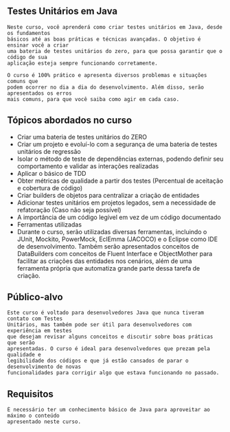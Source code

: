 ## Testes Unitários em Java

    Neste curso, você aprenderá como criar testes unitários em Java, desde os fundamentos 
    básicos até as boas práticas e técnicas avançadas. O objetivo é ensinar você a criar 
    uma bateria de testes unitários do zero, para que possa garantir que o código de sua 
    aplicação esteja sempre funcionando corretamente.

    O curso é 100% prático e apresenta diversos problemas e situações comuns que 
    podem ocorrer no dia a dia do desenvolvimento. Além disso, serão apresentados os erros 
    mais comuns, para que você saiba como agir em cada caso.

## Tópicos abordados no curso

- Criar uma bateria de testes unitários do ZERO
- Criar um projeto e evoluí-lo com a segurança de uma bateria de testes unitários de regressão
- Isolar o método de teste de dependências externas, podendo definir seu comportamento e validar as interações
  realizadas
- Aplicar o básico de TDD
- Obter métricas de qualidade a partir dos testes (Percentual de aceitação e cobertura de código)
- Criar builders de objetos para centralizar a criação de entidades
- Adicionar testes unitários em projetos legados, sem a necessidade de refatoração (Caso não seja possível)
- A importância de um código legível em vez de um código documentado
- Ferramentas utilizadas
- Durante o curso, serão utilizadas diversas ferramentas, incluindo o JUnit, Mockito, PowerMock, EclEmma (JACOCO) e o
  Eclipse como IDE de desenvolvimento. Também serão apresentados conceitos de DataBuilders com conceitos de Fluent
  Interface e ObjectMother para facilitar as criações das entidades nos cenários, além de uma ferramenta própria que
  automatiza grande parte dessa tarefa de criação.

## Público-alvo

    Este curso é voltado para desenvolvedores Java que nunca tiveram contato com Testes 
    Unitários, mas também pode ser útil para desenvolvedores com experiência em testes 
    que desejam revisar alguns conceitos e discutir sobre boas práticas que serão 
    apresentadas. O curso é ideal para desenvolvedores que prezam pela qualidade e 
    legibilidade dos códigos e que já estão cansados de parar o desenvolvimento de novas 
    funcionalidades para corrigir algo que estava funcionando no passado.

## Requisitos

    É necessário ter um conhecimento básico de Java para aproveitar ao máximo o conteúdo 
    apresentado neste curso.